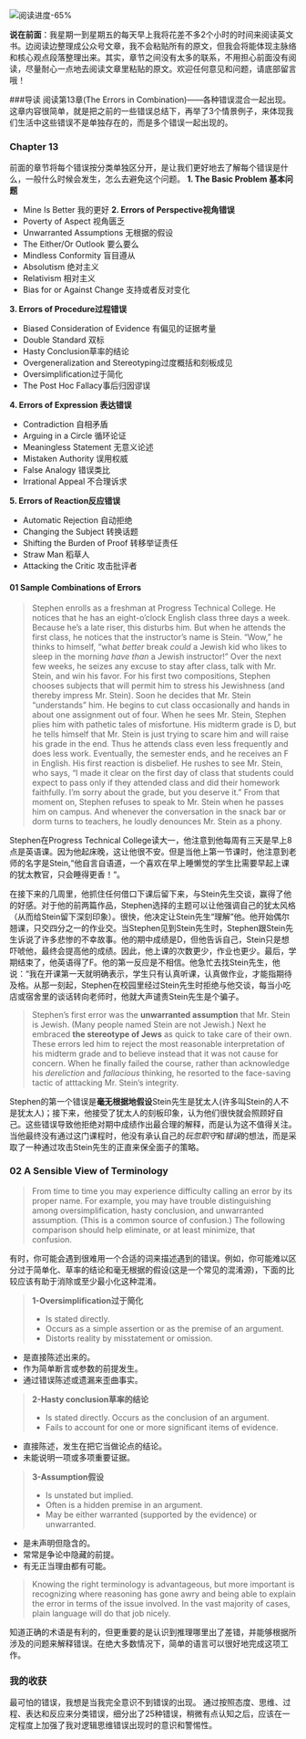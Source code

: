 ![阅读进度-65%](http://q2oowry0y.bkt.gdipper.com/Fl0IqIaPeSwNmpJtnOZe0qlKB9rx)

**说在前面**：我星期一到星期五的每天早上我将花差不多2个小时的时间来阅读英文书。边阅读边整理成公众号文章，我不会粘贴所有的原文，但我会将能体现主脉络和核心观点段落整理出来。其实，章节之间没有太多的联系，不用担心前面没有阅读，尽量耐心一点地去阅读文章里粘贴的原文。欢迎任何意见和问题，请底部留言哦！

###导读
阅读第13章(The Errors in Combination)——各种错误混合一起出现。这章内容很简单，就是把之前的一些错误总结下，再举了3个情景例子，来体现我们生活中这些错误不是单独存在的，而是多个错误一起出现的。

### Chapter 13
前面的章节将每个错误按分类单独区分开，是让我们更好地去了解每个错误是什么，一般什么时候会发生，怎么去避免这个问题。
**1. The Basic Problem 基本问题**
* Mine Is Better 我的更好
**2. Errors of Perspective视角错误**
* Poverty of Aspect 视角匮乏 
* Unwarranted Assumptions 无根据的假设
* The Either/Or Outlook 要么要么
* Mindless Conformity 盲目遵从
* Absolutism 绝对主义
* Relativism 相对主义
* Bias for or Against Change  支持或者反对变化

**3. Errors of Procedure过程错误**
* Biased Consideration of Evidence 有偏见的证据考量  
* Double Standard 双标 
* Hasty Conclusion草率的结论   
* Overgeneralization and Stereotyping过度概括和刻板成见
* Oversimplification过于简化
* The Post Hoc Fallacy事后归因谬误

**4. Errors of Expression 表达错误**
* Contradiction 自相矛盾
* Arguing in a Circle 循环论证
* Meaningless Statement 无意义论述
* Mistaken Authority 误用权威
* False Analogy 错误类比 
* Irrational Appeal 不合理诉求

**5. Errors of Reaction反应错误**
* Automatic Rejection 自动拒绝
* Changing the Subject 转换话题
* Shifting the Burden of Proof 转移举证责任
* Straw Man 稻草人
* Attacking the Critic 攻击批评者

#### 01 Sample Combinations of Errors
>Stephen enrolls as a freshman at Progress Technical College. He notices that he has an eight-o’clock English class three days a week. Because he’s a late riser, this disturbs him. But when he attends the first class, he notices that the instructor’s name is Stein. “Wow,” he thinks to himself, “what *better* break *could* a Jewish kid who likes to sleep in the morning *have than* a Jewish instructor!” 
>Over the next few weeks, he seizes any excuse to stay after class, talk with Mr. Stein, and win his favor. For his first two compositions, Stephen chooses subjects that will permit him to stress his Jewishness (and thereby impress Mr. Stein). Soon he decides that Mr. Stein “understands” him. He begins to cut class occasionally and hands in about one assignment out of four. When he sees Mr. Stein, Stephen plies him with pathetic tales of misfortune. His midterm grade is D, but he tells himself that Mr. Stein is just trying to scare him and will raise his grade in the end. Thus he attends class even less frequently and does less work. Eventually, the semester ends, and he receives an F in English. His first reaction is disbelief. He rushes to see Mr. Stein, who says, “I made it clear on the first day of class that students could expect to pass only if they attended class and did their homework faithfully. I’m sorry about the grade, but you deserve it.” From that moment on, Stephen refuses to speak to Mr. Stein when he passes him on campus. And whenever the conversation in the snack bar or dorm turns to teachers, he loudly denounces Mr. Stein as a phony. 

Stephen在Progress Technical College读大一，他注意到他每周有三天是早上8点是英语课。因为他起床晚，这让他很不安。但是当他上第一节课时，他注意到老师的名字是Stein,“他自言自语道，一个喜欢在早上睡懒觉的学生比需要早起上课的犹太教官，只会睡得更香！“。

在接下来的几周里，他抓住任何借口下课后留下来，与Stein先生交谈，赢得了他的好感。对于他的前两篇作品，Stephen选择的主题可以让他强调自己的犹太风格（从而给Stein留下深刻印象）。很快，他决定让Stein先生“理解”他。他开始偶尔翘课，只交四分之一的作业交。当Stephen见到Stein先生时，Stephen跟Stein先生诉说了许多悲惨的不幸故事。他的期中成绩是D，但他告诉自己，Stein只是想吓唬他，最终会提高他的成绩。因此，他上课的次数更少，作业也更少。最后，学期结束了，他英语得了F。他的第一反应是不相信。他急忙去找Stein先生，他说：“我在开课第一天就明确表示，学生只有认真听课，认真做作业，才能指期待及格。从那一刻起，Stephen在校园里经过Stein先生时拒绝与他交谈，每当小吃店或宿舍里的谈话转向老师时，他就大声谴责Stein先生是个骗子。
>Stephen’s first error was the **unwarranted assumption** that Mr. Stein is Jewish. (Many people named Stein are not Jewish.) Next he embraced **the stereotype of Jews** as quick to take care of their own. These errors led him to reject the most reasonable interpretation of his midterm grade and to believe instead that it was not cause for concern. When he finally failed the course, rather than acknowledge his *dereliction* and *fallacious* thinking, he resorted to the face-saving tactic of atttacking Mr. Stein’s integrity. 

Stephen的第一个错误是**毫无根据地假设**Stein先生是犹太人(许多叫Stein的人不是犹太人)；接下来，他接受了犹太人的刻板印象，认为他们很快就会照顾好自己。这些错误导致他拒绝对期中成绩作出最合理的解释，而是认为这不值得关注。当他最终没有通过这门课程时，他没有承认自己的*玩忽职守*和*错误*的想法，而是采取了一种通过攻击Stein先生的正直来保全面子的策略。

### 02 A Sensible View of Terminology
>From time to time you may experience difficulty calling an error by its proper name. For example, you may have trouble distinguishing among oversimplification, hasty conclusion, and unwarranted assumption. (This is a common source of confusion.) The following comparison should help eliminate, or at least minimize, that confusion.

有时，你可能会遇到很难用一个合适的词来描述遇到的错误。例如，你可能难以区分过于简单化、草率的结论和毫无根据的假设(这是一个常见的混淆源)，下面的比较应该有助于消除或至少最小化这种混淆。

>**1-Oversimplification过于简化** 
>* Is stated directly. 
>* Occurs as a simple assertion or as the premise of an argument. 
> * Distorts reality by misstatement or omission.
* 是直接陈述出来的。
* 作为简单断言或参数的前提发生。
* 通过错误陈述或遗漏来歪曲事实。

>**2-Hasty conclusion草率的结论**
>* Is stated directly. Occurs as the conclusion of an argument. 
>* Fails to account for one or more significant items of evidence.

* 直接陈述，发生在把它当做论点的结论。
* 未能说明一项或多项重要证据。

>**3-Assumption假设** 
>* Is unstated but implied. 
>* Often is a hidden premise in an argument. 
>* May be either warranted (supported by the evidence) or unwarranted. 

* 是未声明但隐含的。
* 常常是争论中隐藏的前提。
* 有无正当理由都有可能。

> Knowing the right terminology is advantageous, but more important is recognizing where reasoning has gone awry and being able to explain the error in terms of the issue involved. In the vast majority of cases, plain language will do that job nicely.
 
知道正确的术语是有利的，但更重要的是认识到推理哪里出了差错，并能够根据所涉及的问题来解释错误。在绝大多数情况下，简单的语言可以很好地完成这项工作。

### 我的收获 
最可怕的错误，我想是当我完全意识不到错误的出现。
通过按照态度、思维、过程、表达和反应来分类错误，细分出了25种错误，稍微有点认知之后，应该在一定程度上加强了我对逻辑思维错误出现时的意识和警惕性。





